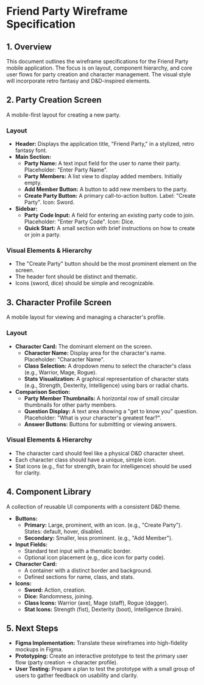 # Friend Party Wireframe Specification

## 1. Overview

This document outlines the wireframe specifications for the Friend Party mobile application. The focus is on layout, component hierarchy, and core user flows for party creation and character management. The visual style will incorporate retro fantasy and D&D-inspired elements.

## 2. Party Creation Screen

A mobile-first layout for creating a new party.

### Layout

-   **Header:** Displays the application title, "Friend Party," in a stylized, retro fantasy font.
-   **Main Section:**
    -   **Party Name:** A text input field for the user to name their party. Placeholder: "Enter Party Name".
    -   **Party Members:** A list view to display added members. Initially empty.
    -   **Add Member Button:** A button to add new members to the party.
    -   **Create Party Button:** A primary call-to-action button. Label: "Create Party". Icon: Sword.
-   **Sidebar:**
    -   **Party Code Input:** A field for entering an existing party code to join. Placeholder: "Enter Party Code". Icon: Dice.
    -   **Quick Start:** A small section with brief instructions on how to create or join a party.

### Visual Elements & Hierarchy

-   The "Create Party" button should be the most prominent element on the screen.
-   The header font should be distinct and thematic.
-   Icons (sword, dice) should be simple and recognizable.

## 3. Character Profile Screen

A mobile layout for viewing and managing a character's profile.

### Layout

-   **Character Card:** The dominant element on the screen.
    -   **Character Name:** Display area for the character's name. Placeholder: "Character Name".
    -   **Class Selection:** A dropdown menu to select the character's class (e.g., Warrior, Mage, Rogue).
    -   **Stats Visualization:** A graphical representation of character stats (e.g., Strength, Dexterity, Intelligence) using bars or radial charts.
-   **Comparison Section:**
    -   **Party Member Thumbnails:** A horizontal row of small circular thumbnails for other party members.
    -   **Question Display:** A text area showing a "get to know you" question. Placeholder: "What is your character's greatest fear?".
    -   **Answer Buttons:** Buttons for submitting or viewing answers.

### Visual Elements & Hierarchy

-   The character card should feel like a physical D&D character sheet.
-   Each character class should have a unique, simple icon.
-   Stat icons (e.g., fist for strength, brain for intelligence) should be used for clarity.

## 4. Component Library

A collection of reusable UI components with a consistent D&D theme.

-   **Buttons:**
    -   **Primary:** Large, prominent, with an icon. (e.g., "Create Party"). States: default, hover, disabled.
    -   **Secondary:** Smaller, less prominent. (e.g., "Add Member").
-   **Input Fields:**
    -   Standard text input with a thematic border.
    -   Optional icon placement (e.g., dice icon for party code).
-   **Character Card:**
    -   A container with a distinct border and background.
    -   Defined sections for name, class, and stats.
-   **Icons:**
    -   **Sword:** Action, creation.
    -   **Dice:** Randomness, joining.
    -   **Class Icons:** Warrior (axe), Mage (staff), Rogue (dagger).
    -   **Stat Icons:** Strength (fist), Dexterity (boot), Intelligence (brain).

## 5. Next Steps

-   **Figma Implementation:** Translate these wireframes into high-fidelity mockups in Figma.
-   **Prototyping:** Create an interactive prototype to test the primary user flow (party creation -> character profile).
-   **User Testing:** Prepare a plan to test the prototype with a small group of users to gather feedback on usability and clarity.